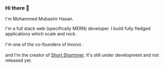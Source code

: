 ### Hi there 👋

I'm Mohammed Mubashir Hasan.<br>

I'm a full stack web (specifically MERN) developer. I build fully fledged applications which scale and rock.<br><br>
I'm one of the co-founders of Innovo . <br><br>and
I'm the creator of <a href="https://short-nner.vercel.app/" target="_blank">Short Shortnner</a>. It's still under development and not released yet.













